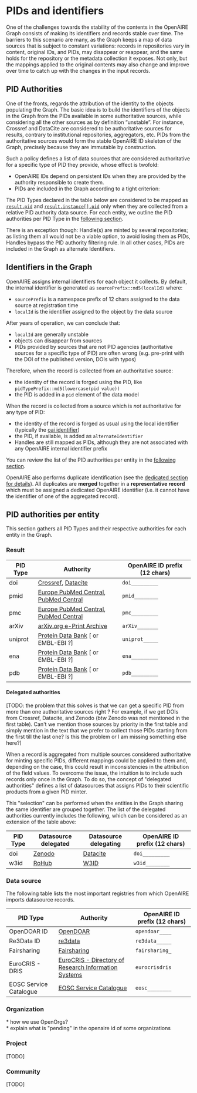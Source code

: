 # PIDs and identifiers

One of the challenges towards the stability of the contents in the OpenAIRE Graph consists of making its identifiers and records stable over time.
The barriers to this scenario are many, as the Graph keeps a map of data sources that is subject to constant variations: records in repositories vary in content, original IDs, and PIDs, may disappear or reappear, and the same holds for the repository or the metadata collection it exposes.
Not only, but the mappings applied to the original contents may also change and improve over time to catch up with the changes in the input records.

## PID Authorities

One of the fronts, regards the attribution of the identity to the objects populating the Graph. The basic idea is to build the identifiers of the objects in the Graph from the PIDs available in some authoritative sources, while considering all the other sources as by definition “unstable”. 
For instance, Crossref and DataCite are considered to be authoritative sources for results, contrary to institutional repositories, aggregators, etc.
PIDs from the authoritative sources would form the stable OpenAIRE ID skeleton of the Graph, precisely because they are immutable by construction.

Such a policy defines a list of data sources that are considered authoritative for a specific type of PID they provide, whose effect is twofold:
* OpenAIRE IDs depend on persistent IDs when they are provided by the authority responsible to create them.
* PIDs are included in the Graph according to a tight criterion: 

The PID Types declared in the table below are considered to be mapped as [`result.pid`](entities/result#pid) and [`result.instance[].pid`](entities/other#pid-1) only when they are collected from a relative PID authority data source.
For each entity, we outline the PID authorities per PID Type in the [following section](#pid-authorities-per-entity).

There is an exception though: Handle(s) are minted by several repositories; as listing them all would not be a viable option, to avoid losing them as PIDs, Handles bypass the PID authority filtering rule.
In all other cases, PIDs are included in the Graph as alternate Identifiers.

## Identifiers in the Graph

OpenAIRE assigns internal identifiers for each object it collects.
By default, the internal identifier is generated as `sourcePrefix::md5(localId)` where:

* `sourcePrefix` is a namespace prefix of 12 chars assigned to the data source at registration time
* `localId` is the identifier assigned to the object by the data source 

After years of operation, we can conclude that:

* `localId` are generally unstable
* objects can disappear from sources
* PIDs provided by sources that are not PID agencies (authoritative sources for a specific type of PID) are often wrong (e.g. pre-print with the DOI of the published version, DOIs with typos)

Therefore, when the record is collected from an authoritative source:

* the identity of the record is forged using the PID, like `pidTypePrefix::md5(lowercase(pid value))`
* the PID is added in a `pid` element of the data model

When the record is collected from a source which is _not_ authoritative for any type of PID:
* the identity of the record is forged as usual using the local identifier (typically the [oai identifier](http://www.openarchives.org/OAI/2.0/guidelines-oai-identifier.htm))
* the PID, if available, is added as `alternateIdentifier`
* Handles are still mapped as PIDs, although they are not associated with any OpenAIRE internal identifier prefix

You can review the list of the PID authorities per entity in the [following section](#pid-authorities-per-entity).

OpenAIRE also performs duplicate identification (see the [dedicated section for details](/graph-production-workflow/deduplication)).
All duplicates are **merged** together in a **representative record** which must be assigned a dedicated OpenAIRE identifier (i.e. it cannot have the identifier of one of the aggregated record).


## PID authorities per entity

This section gathers all PID Types and their respective authorities for each entity in the Graph.

### Result

| PID Type | Authority                                                                                           | OpenAIRE ID prefix (12 chars)                |
|----------|-----------------------------------------------------------------------------------------------------|----------------------------------------------|
| doi      | [Crossref](https://www.crossref.org), [Datacite](https://datacite.org)                              | `doi_________`                               |                        
| pmid     | [Europe PubMed Central](https://europepmc.org/), [PubMed Central](https://www.ncbi.nlm.nih.gov/pmc) | `pmid________`                               |                 
| pmc      | [Europe PubMed Central](https://europepmc.org/), [PubMed Central](https://www.ncbi.nlm.nih.gov/pmc) | `pmc_________`                               |     
| arXiv    | [arXiv.org e-Print Archive](https://arxiv.org/)                                                     | `arXiv_______`                               |      
| uniprot  | [Protein Data Bank](http://www.pdb.org/) <span className="todo">[ or EMBL-EBI ?]</span>             | `uniprot_____`                               |  
| ena      | [Protein Data Bank](http://www.pdb.org/) <span className="todo">[ or EMBL-EBI ?]</span>             | `ena_________`                               | 
| pdb      | [Protein Data Bank](http://www.pdb.org/)  <span className="todo">[ or EMBL-EBI ?]</span>            | `pdb_________`                               |   

#### Delegated authorities

<span className="todo">[TODO: the problem that this solves is that we can get a specific PID from more than one authoritative sources right ? For example, if we get DOIs from 	Crossref, Datacite, and Zenodo (btw Zenodo was not mentioned in the first table).
Can't we mention those sources by priority in the first table and simply mention in the text that we prefer to collect those PIDs starting from the first till the last one? Is this the problem or I am missing something else here?]</span>

When a record is aggregated from multiple sources considered authoritative for minting specific PIDs, different mappings could be applied to them and, depending on the case,
this could result in inconsistencies in the attribution of the field values.
To overcome the issue, the intuition is to include such records only once in the Graph. To do so, the concept of "delegated authorities" defines a list of datasources that
assigns PIDs to their scientific products from a given PID minter.

This "selection" can be performed when the entities in the Graph sharing the same identifier are grouped together. 
The list of the delegated authorities currently includes the following, which can be considered as an extension of the table above:


| PID Type | Datasource delegated                 | Datasource delegating            | OpenAIRE ID prefix (12 chars) |
|----------|--------------------------------------|----------------------------------|-------------------------------|
| doi      | [Zenodo](https://zenodo.org)         | [Datacite](https://datacite.org) | `doi_________`                |
| w3id     | [RoHub](https://reliance.rohub.org/) | [W3ID](https://w3id.org/)        | `w3id________`                |


### Data source

The following table lists the most important registries from which OpenAIRE imports datasource records. 

| PID Type               | Authority                                                                                  | OpenAIRE ID prefix (12 chars) |
|------------------------|--------------------------------------------------------------------------------------------|-------------------------------|
| OpenDOAR ID            | [OpenDOAR](https://v2.sherpa.ac.uk/opendoar/)                                              | `opendoar____`                |                        
| Re3Data ID             | [re3data](https://www.re3data.org/)                                                        | `re3data_____`                |
| Fairsharing            | [Fairsharing](https://fairsharing.org/)                                                    | `fairsharing_`                |
| EuroCRIS - DRIS        | [EuroCRIS - Directory of Research Information Systems](https://eurocris.org/services/dris) | `eurocrisdris`                |
| EOSC Service Catalogue | [EOSC Service Catalogue](https://eosc-portal.eu/services-resources)                        | `eosc________`                |


### Organization

<div className="todo">* how we use OpenOrgs?</div>


<div className="todo">* explain what is "pending" in the openaire id of some organizations</div>

### Project
<span className="todo">[TODO]</span>

### Community
<span className="todo">[TODO]</span>

